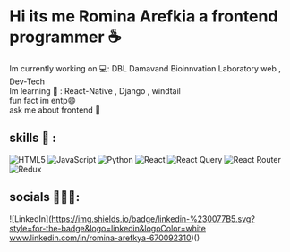 ## <h1> Hi its me Romina Arefkia a frontend programmer ☕ </h1>
Im currently working on 💻: DBL Damavand Bioinnvation Laboratory web , Dev-Tech  <br/>
Im learning 🌱 : React-Native , Django , windtail <br/>
fun fact im entp😄 <br/>
ask me about frontend 💬 <br/>
 ## <h2>skills 🌟 :</h2>
![HTML5](https://img.shields.io/badge/html5-%23E34F26.svg?style=for-the-badge&logo=html5&logoColor=white) 	![JavaScript](https://img.shields.io/badge/javascript-%23323330.svg?style=for-the-badge&logo=javascript&logoColor=%23F7DF1E) 	![Python](https://img.shields.io/badge/python-3670A0?style=for-the-badge&logo=python&logoColor=ffdd54) 	![React](https://img.shields.io/badge/react-%2320232a.svg?style=for-the-badge&logo=react&logoColor=%2361DAFB)	![React Query](https://img.shields.io/badge/-React%20Query-FF4154?style=for-the-badge&logo=react%20query&logoColor=white) ![React Router](https://img.shields.io/badge/React_Router-CA4245?style=for-the-badge&logo=react-router&logoColor=white) 	![Redux](https://img.shields.io/badge/redux-%23593d88.svg?style=for-the-badge&logo=redux&logoColor=white)
 
## socials 👩🏻‍💻:
![LinkedIn](https://img.shields.io/badge/linkedin-%230077B5.svg?style=for-the-badge&logo=linkedin&logoColor=white www.linkedin.com/in/romina-arefkya-670092310)()

